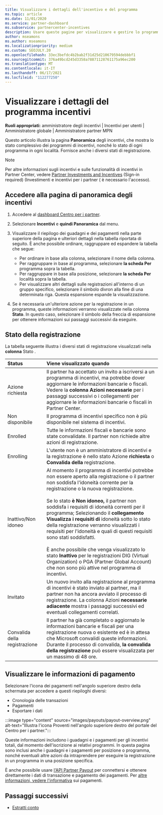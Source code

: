 ```yaml
---
title: Visualizzare i dettagli dell'incentivo e del programma
ms.topic: article
ms.date: 11/01/2020
ms.service: partner-dashboard
ms.subservice: partnercenter-incentives
description: Usare queste pagine per visualizzare e gestire lo programma Incentivi stato
author: mseamons
ms.author: mseamons
ms.localizationpriority: medium
ms.custom: SEOJULY.20
ms.openlocfilehash: 33ec3befdc4b2bab2f31d25d210679594debbbf1
ms.sourcegitcommit: 376a49bcd245d3358a78871128761175a96ec200
ms.translationtype: MT
ms.contentlocale: it-IT
ms.lasthandoff: 06/17/2021
ms.locfileid: "112277250"
---
```

# <a name="view-your-incentives-program-details"></a>Visualizzare i dettagli del programma incentivi

**Ruoli appropriati:** amministratore degli incentivi | Incentivi per utenti | Amministratore globale | Amministratore partner MPN

Questo articolo illustra la pagina **Panoramica** degli incentivi, che mostra lo stato complessivo dei programmi di incentivi, nonché lo stato di ogni programma in ogni località. Fornisce anche i diversi stati di registrazione.

>[!NOTE]
>Per altre informazioni sugli incentivi e sulle funzionalità di incentivi in Partner Center, vedere [Partner Investments and Incentives](https://partner.microsoft.com/membership/partner-incentives) (Sign-in required) (Investimenti e incentivi per i partner ( è necessario l'accesso).

## <a name="access-the-incentives-overview-page"></a>Accedere alla pagina di panoramica degli incentivi

1. Accedere al [dashboard Centro per i partner](https://partner.microsoft.com/dashboard).
1. Selezionare **Incentivi** e **quindi Panoramica** dal menu.
1. Visualizzare il riepilogo dei guadagni e dei pagamenti nella parte superiore della pagina e ulteriori dettagli nella tabella riportata di seguito. È anche possibile ordinare, raggruppare ed espandere la tabella che segue:

   - Per ordinare in base alla colonna, selezionare il nome della colonna.
   - Per raggruppare in base al programma, selezionare **la scheda Per** programma sopra la tabella.
   - Per raggruppare in base alla posizione, selezionare **la scheda Per** località sopra la tabella.
   - Per visualizzare altri dettagli sulle registrazioni all'interno di un gruppo specifico, selezionare il simbolo divron alla fine di una determinata riga. Questa espansione espande la visualizzazione.
1. Se è necessaria un'ulteriore azione per la registrazione in un programma, queste informazioni verranno visualizzate nella colonna **Stato**. In questo caso, selezionare il simbolo della freccia di espansione per ottenere informazioni sui passaggi successivi da eseguire.

## <a name="enrollment-status"></a>Stato della registrazione

La tabella seguente illustra i diversi stati di registrazione visualizzati nella **colonna** Stato .

| **Status**         | **Viene visualizzato quando** |
|:------------------------------------|:------------------|
| Azione richiesta  | Il partner ha accettato un invito a iscriversi a un programma di incentivi, ma potrebbe dover aggiornare le informazioni bancarie o fiscali. Vedere la **colonna Azioni necessarie** per i passaggi successivi o i collegamenti per aggiornare le informazioni bancarie o fiscali in Partner Center. |
| Non disponibile  | Il programma di incentivi specifico non è più disponibile nel sistema di incentivi. |
| Enrolled  | Tutte le informazioni fiscali e bancarie sono state convalidate. Il partner non richiede altre azioni di registrazione. |
| Enrolling  | L'utente non è un amministratore di incentivi e la registrazione è nello stato Azione **richiesta** o **Convalida della** registrazione.|
| Inattivo/Non idoneo | Al momento il programma di incentivi potrebbe non essere aperto alla registrazione o il partner non soddisfa l'idoneità corrente per la registrazione o la nuova registrazione. <br><br> Se lo stato **è Non idoneo,** il partner non soddisfa i requisiti di idoneità correnti per il programma; Selezionando il **collegamento Visualizza i requisiti di** idoneità sotto lo stato della registrazione verranno visualizzati i requisiti per l'idoneità e quali di questi requisiti sono stati soddisfatti. <br><br> È anche possibile che venga visualizzato lo stato **Inattivo** per le registrazioni DIG (Virtual Organization) o PGA (Partner Global Account) che non sono più attive nel programma di incentivi.  |
| Invitato  | Un nuovo invito alla registrazione al programma di incentivi è stato inviato al partner, ma il partner non ha ancora avviato il processo di registrazione. La colonna Azioni **necessarie adiacente** mostra i passaggi successivi ed eventuali collegamenti correlati.  |
| Convalida della registrazione  | Il partner ha già completato o aggiornato le informazioni bancarie e fiscali per una registrazione nuova o esistente ed è in attesa che Microsoft convalidi queste informazioni. Durante il processo di convalida, **la convalida della registrazione** può essere visualizzata per un massimo di 48 ore.  |

## <a name="see-your-payment-information"></a>Visualizzare le informazioni di pagamento

Selezionare l'icona dei pagamenti nell'angolo superiore destro della schermata per accedere a questi riepiloghi diversi:

- Cronologia delle transazioni
- Pagamenti
- Esportare i dati

:::image type="content" source="images/payouts/payout-overview.png" alt-text="Illustra l'icona Proventi nell'angolo superiore destro del portale del Centro per i partner.":::

Queste informazioni includono i guadagni e i pagamenti per gli incentivi totali, dal momento dell'iscrizione ai relativi programmi. In questa pagina sono inclusi anche i guadagni e i pagamenti per posizione o programma, nonché eventuali altre azioni da intraprendere per eseguire la registrazione in un programma in una posizione specifica. 

È anche possibile usare [l'API Partner Payout](https://apidocs.microsoft.com/services/partnerpayouts) per connettersi e ottenere direttamente i dati di transazione e pagamento dei pagamenti. Per [altre informazioni, vedere l'informativa](payout-statement.md) sui pagamenti.

## <a name="next-steps"></a>Passaggi successivi

- [Estratti conto](payout-statement.md)
